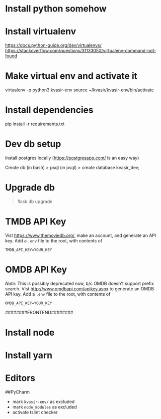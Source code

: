 # Install python somehow

# Install virtualenv

https://docs.python-guide.org/dev/virtualenvs/
https://stackoverflow.com/questions/31133050/virtualenv-command-not-found

# Make virtual env and activate it

virtualenv -p python3 kvasir-env
source ~/kvasir/kvasir-env/bin/activate

# Install dependencies

pip install -r requirements.txt

# Dev db setup

Install postgres locally (https://postgresapp.com/ is an easy way)

Create db
(in bash) > psql
(in psql) > create database kvasir_dev;

# Upgrade db

> flask db upgrade

# TMDB API Key
Vist https://www.themoviedb.org/, make an account, and generate an API key. Add a `.env` file to the root, with contents of
```
TMDB_API_KEY=YOUR_KEY
```

# OMDB API Key

*Note*: This is possibly deprecated now, b/c OMDB doesn't support prefix search.
Vist http://www.omdbapi.com/apikey.aspx to generate an OMDB API key. Add a `.env` file to the root, with contents of

```
OMDB_API_KEY=YOUR_KEY
```

########FRONTEND########

# Install node

# Install yarn

# Editors

##PyCharm

- mark `kvasir-env/` as excluded
- mark `node_modules` as excluded
- activate tslint checker
